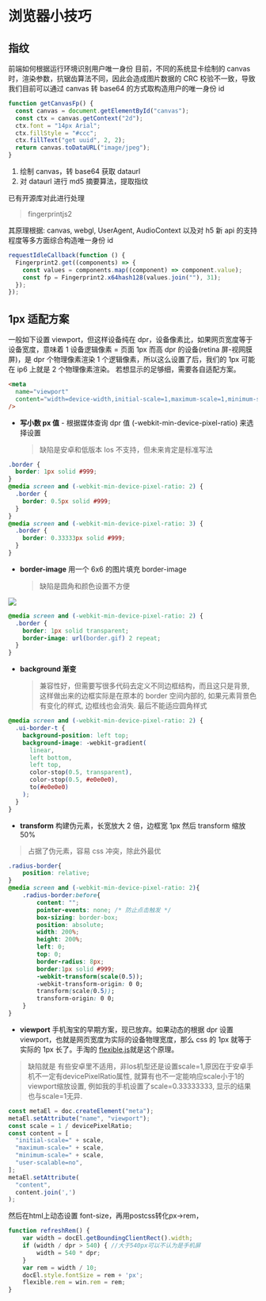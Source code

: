 # 浏览器小技巧

## 指纹

前端如何根据运行环境识别用户唯一身份
目前，不同的系统显卡绘制的 canvas 时，渲染参数，抗锯齿算法不同，因此会造成图片数据的 CRC 校验不一致，导致我们目前可以通过 canvas 转 base64 的方式取构造用户的唯一身份 id

```js
function getCanvasFp() {
  const canvas = document.getElementById("canvas");
  const ctx = canvas.getContext("2d");
  ctx.font = "14px Arial";
  ctx.fillStyle = "#ccc";
  ctx.fillText("get uuid", 2, 2);
  return canvas.toDataURL("image/jpeg");
}
```

1. 绘制 canvas，转 base64 获取 dataurl
2. 对 dataurl 进行 md5 摘要算法，提取指纹

已有开源库对此进行处理

> fingerprintjs2

其原理根据: canvas, webgl, UserAgent, AudioContext 以及对 h5 新 api 的支持程度等多方面综合构造唯一身份 id

```js
requestIdleCallback(function () {
  Fingerprint2.get((components) => {
    const values = components.map((component) => component.value);
    const fp = Fingerprint2.x64hash128(values.join(""), 31);
  });
});
```

## 1px 适配方案

一般如下设置 viewport，但这样设备纯在 dpr，设备像素比，如果网页宽度等于设备宽度，意味着 1 设备逻辑像素 = 页面 1px
而高 dpr 的设备(retina 屏-视网膜屏)，是 dpr 个物理像素渲染 1 个逻辑像素，所以这么设置了后，我们的 1px 可能在 ip6 上就是 2 个物理像素渲染。
若想显示的足够细，需要各自适配方案。

```html
<meta
  name="viewport"
  content="width=device-width,initial-scale=1,maximum-scale=1,minimum-scale=1,user-scalable=no,viewport-fit=cover"
/>
```

- **写小数 px 值** - 根据媒体查询 dpr 值 (-webkit-min-device-pixel-ratio) 来选择设置
  > 缺陷是安卓和低版本 Ios 不支持，但未来肯定是标准写法

```css
.border {
  border: 1px solid #999;
}
@media screen and (-webkit-min-device-pixel-ratio: 2) {
  .border {
    border: 0.5px solid #999;
  }
}
@media screen and (-webkit-min-device-pixel-ratio: 3) {
  .border {
    border: 0.33333px solid #999;
  }
}
```

- **border-image** 用一个 6x6 的图片填充 border-image
  > 缺陷是圆角和颜色设置不方便

<img src="https://imagecdn.ymm56.com/ymmfile/common-operation/0e2109ed-f32a-42ef-a514-443324e658f5.webp">

```css
@media screen and (-webkit-min-device-pixel-ratio: 2) {
  .border {
    border: 1px solid transparent;
    border-image: url(border.gif) 2 repeat;
  }
}
```

- **background 渐变**
  > 兼容性好，但需要写很多代码去定义不同边框结构，而且这只是背景, 这样做出来的边框实际是在原本的 border 空间内部的, 如果元素背景色有变化的样式, 边框线也会消失.
  > 最后不能适应圆角样式

```css
@media screen and (-webkit-min-device-pixel-ratio: 2) {
  .ui-border-t {
    background-position: left top;
    background-image: -webkit-gradient(
      linear,
      left bottom,
      left top,
      color-stop(0.5, transparent),
      color-stop(0.5, #e0e0e0),
      to(#e0e0e0)
    );
  }
}
```

- **transform** 构建伪元素，长宽放大 2 倍，边框宽 1px 然后 transform 缩放 50%

> 占据了伪元素，容易 css 冲突，除此外最优

```css
.radius-border{
    position: relative;
}
@media screen and (-webkit-min-device-pixel-ratio: 2){
    .radius-border:before{
        content: "";
        pointer-events: none; /* 防止点击触发 */
        box-sizing: border-box;
        position: absolute;
        width: 200%;
        height: 200%;
        left: 0;
        top: 0;
        border-radius: 8px;
        border:1px solid #999;
        -webkit-transform(scale(0.5));
        -webkit-transform-origin: 0 0;
        transform(scale(0.5));
        transform-origin: 0 0;
    }
}
```

- **viewport** 手机淘宝的早期方案，现已放弃。如果动态的根据 dpr 设置 viewport，也就是网页宽度为实际的设备物理宽度，那么 css 的 1px 就等于实际的 1px 长了。手淘的 [flexible.js](https://github.com/amfe/lib-flexible)就是这个原理。

> 缺陷就是 有些安卓里不适用，非Ios机型还是设置scale=1,原因在于安卓手机不一定有devicePixelRatio属性, 就算有也不一定能响应scale小于1的viewport缩放设置, 例如我的手机设置了scale=0.33333333, 显示的结果也与scale=1无异.

```js
const metaEl = doc.createElement("meta");
metaEl.setAttribute("name", "viewport");
const scale = 1 / devicePixelRatio;
const content = [
  "initial-scale=" + scale,
  "maximum-scale=" + scale,
  "minimum-scale=" + scale,
  "user-scalable=no",
];
metaEl.setAttribute(
  "content",
  content.join(',')
);
```
然后在html上动态设置 font-size，再用postcss转化px->rem，
```js
function refreshRem() {
    var width = docEl.getBoundingClientRect().width;
    if (width / dpr > 540) { //大于540px可以不认为是手机屏
        width = 540 * dpr;
    }
    var rem = width / 10; 
    docEl.style.fontSize = rem + 'px';
    flexible.rem = win.rem = rem;
}
```